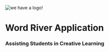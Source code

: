 <img class="resize" src="assets/images/WordRiverLogo.png" alt="we have a logo!"><br>
<h1>Word River Application</h1>
<h3>Assisting Students in Creative Learning</h3>
